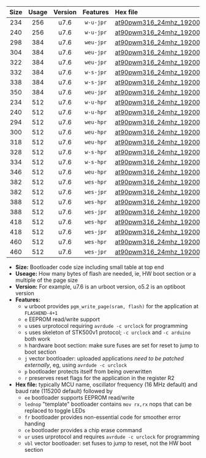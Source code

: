 |Size|Usage|Version|Features|Hex file|
|:-:|:-:|:-:|:-:|:--|
|234|256|u7.6|`w-u-jpr`|[at90pwm316_24mhz_19200bps_ur_vbl.hex](https://raw.githubusercontent.com/stefanrueger/urboot/main//at90pwm316_24mhz_19200bps_ur_vbl.hex)|
|240|256|u7.6|`w-u-jpr`|[at90pwm316_24mhz_19200bps_lednop_ur_vbl.hex](https://raw.githubusercontent.com/stefanrueger/urboot/main//at90pwm316_24mhz_19200bps_lednop_ur_vbl.hex)|
|298|384|u7.6|`weu-jpr`|[at90pwm316_24mhz_19200bps_ee_ur_vbl.hex](https://raw.githubusercontent.com/stefanrueger/urboot/main//at90pwm316_24mhz_19200bps_ee_ur_vbl.hex)|
|304|384|u7.6|`weu-jpr`|[at90pwm316_24mhz_19200bps_ee_lednop_ur_vbl.hex](https://raw.githubusercontent.com/stefanrueger/urboot/main//at90pwm316_24mhz_19200bps_ee_lednop_ur_vbl.hex)|
|322|384|u7.6|`weu-jpr`|[at90pwm316_24mhz_19200bps_ee_lednop_fr_ur_vbl.hex](https://raw.githubusercontent.com/stefanrueger/urboot/main//at90pwm316_24mhz_19200bps_ee_lednop_fr_ur_vbl.hex)|
|332|384|u7.6|`w-s-jpr`|[at90pwm316_24mhz_19200bps_vbl.hex](https://raw.githubusercontent.com/stefanrueger/urboot/main//at90pwm316_24mhz_19200bps_vbl.hex)|
|338|384|u7.6|`w-s-jpr`|[at90pwm316_24mhz_19200bps_lednop_vbl.hex](https://raw.githubusercontent.com/stefanrueger/urboot/main//at90pwm316_24mhz_19200bps_lednop_vbl.hex)|
|350|384|u7.6|`weu-jpr`|[at90pwm316_24mhz_19200bps_ee_lednop_fr_ce_ur_vbl.hex](https://raw.githubusercontent.com/stefanrueger/urboot/main//at90pwm316_24mhz_19200bps_ee_lednop_fr_ce_ur_vbl.hex)|
|234|512|u7.6|`w-u-hpr`|[at90pwm316_24mhz_19200bps_ur.hex](https://raw.githubusercontent.com/stefanrueger/urboot/main//at90pwm316_24mhz_19200bps_ur.hex)|
|240|512|u7.6|`w-u-hpr`|[at90pwm316_24mhz_19200bps_lednop_ur.hex](https://raw.githubusercontent.com/stefanrueger/urboot/main//at90pwm316_24mhz_19200bps_lednop_ur.hex)|
|294|512|u7.6|`weu-hpr`|[at90pwm316_24mhz_19200bps_ee_ur.hex](https://raw.githubusercontent.com/stefanrueger/urboot/main//at90pwm316_24mhz_19200bps_ee_ur.hex)|
|300|512|u7.6|`weu-hpr`|[at90pwm316_24mhz_19200bps_ee_lednop_ur.hex](https://raw.githubusercontent.com/stefanrueger/urboot/main//at90pwm316_24mhz_19200bps_ee_lednop_ur.hex)|
|318|512|u7.6|`weu-hpr`|[at90pwm316_24mhz_19200bps_ee_lednop_fr_ur.hex](https://raw.githubusercontent.com/stefanrueger/urboot/main//at90pwm316_24mhz_19200bps_ee_lednop_fr_ur.hex)|
|328|512|u7.6|`w-s-hpr`|[at90pwm316_24mhz_19200bps.hex](https://raw.githubusercontent.com/stefanrueger/urboot/main//at90pwm316_24mhz_19200bps.hex)|
|334|512|u7.6|`w-s-hpr`|[at90pwm316_24mhz_19200bps_lednop.hex](https://raw.githubusercontent.com/stefanrueger/urboot/main//at90pwm316_24mhz_19200bps_lednop.hex)|
|346|512|u7.6|`weu-hpr`|[at90pwm316_24mhz_19200bps_ee_lednop_fr_ce_ur.hex](https://raw.githubusercontent.com/stefanrueger/urboot/main//at90pwm316_24mhz_19200bps_ee_lednop_fr_ce_ur.hex)|
|382|512|u7.6|`wes-hpr`|[at90pwm316_24mhz_19200bps_ee.hex](https://raw.githubusercontent.com/stefanrueger/urboot/main//at90pwm316_24mhz_19200bps_ee.hex)|
|382|512|u7.6|`wes-jpr`|[at90pwm316_24mhz_19200bps_ee_vbl.hex](https://raw.githubusercontent.com/stefanrueger/urboot/main//at90pwm316_24mhz_19200bps_ee_vbl.hex)|
|388|512|u7.6|`wes-hpr`|[at90pwm316_24mhz_19200bps_ee_lednop.hex](https://raw.githubusercontent.com/stefanrueger/urboot/main//at90pwm316_24mhz_19200bps_ee_lednop.hex)|
|388|512|u7.6|`wes-jpr`|[at90pwm316_24mhz_19200bps_ee_lednop_vbl.hex](https://raw.githubusercontent.com/stefanrueger/urboot/main//at90pwm316_24mhz_19200bps_ee_lednop_vbl.hex)|
|418|512|u7.6|`wes-hpr`|[at90pwm316_24mhz_19200bps_ee_lednop_fr.hex](https://raw.githubusercontent.com/stefanrueger/urboot/main//at90pwm316_24mhz_19200bps_ee_lednop_fr.hex)|
|418|512|u7.6|`wes-jpr`|[at90pwm316_24mhz_19200bps_ee_lednop_fr_vbl.hex](https://raw.githubusercontent.com/stefanrueger/urboot/main//at90pwm316_24mhz_19200bps_ee_lednop_fr_vbl.hex)|
|460|512|u7.6|`wes-hpr`|[at90pwm316_24mhz_19200bps_ee_lednop_fr_ce.hex](https://raw.githubusercontent.com/stefanrueger/urboot/main//at90pwm316_24mhz_19200bps_ee_lednop_fr_ce.hex)|
|460|512|u7.6|`wes-jpr`|[at90pwm316_24mhz_19200bps_ee_lednop_fr_ce_vbl.hex](https://raw.githubusercontent.com/stefanrueger/urboot/main//at90pwm316_24mhz_19200bps_ee_lednop_fr_ce_vbl.hex)|

- **Size:** Bootloader code size including small table at top end
- **Useage:** How many bytes of flash are needed, ie, HW boot section or a multiple of the page size
- **Version:** For example, u7.6 is an urboot version, o5.2 is an optiboot version
- **Features:**
  + `w` urboot provides `pgm_write_page(sram, flash)` for the application at `FLASHEND-4+1`
  + `e` EEPROM read/write support
  + `u` uses urprotocol requiring `avrdude -c urclock` for programming
  + `s` uses skeleton of STK500v1 protocol; `-c urclock` and `-c arduino` both work
  + `h` hardware boot section: make sure fuses are set for reset to jump to boot section
  + `j` vector bootloader: uploaded applications *need to be patched externally*, eg, using `avrdude -c urclock`
  + `p` bootloader protects itself from being overwritten
  + `r` preserves reset flags for the application in the register R2
- **Hex file:** typically MCU name, oscillator frequency (16 MHz default) and baud rate (115200 default) followed by
  + `ee` bootloader supports EEPROM read/write
  + `lednop` "template" bootloader contains `mov rx,rx` nops that can be replaced to toggle LEDs
  + `fr` bootloader provides non-essential code for smoother error handing
  + `ce` bootloader provides a chip erase command
  + `ur` uses urprotocol and requires `avrdude -c urclock` for programming
  + `vbl` vector bootloader: set fuses to jump to reset, not the HW boot section
